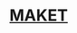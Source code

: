 <h1>
    <a href="https://www.figma.com/design/szMeBmoSdDOTsIpva6bIhT/GrowBe?node-id=1-2&t=wv3jnXK76DHIW0bi-0"> MAKET</a>
</h1>